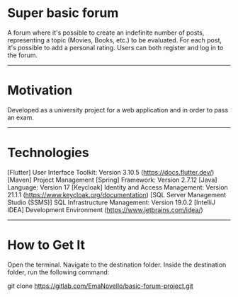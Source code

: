 # Super basic forum
A forum where it's possible to create an indefinite number of posts, representing a topic (Movies, Books, etc.) to be evaluated. For each post, it's possible to add a personal rating. Users can both register and log in to the forum.
***

# Motivation
Developed as a university project for a web application and in order to pass an exam.
***

# Technologies
[Flutter] User Interface Toolkit: Version 3.10.5 (https://docs.flutter.dev/)
[Maven] Project Management
[Spring] Framework: Version 2.7.12
[Java] Language: Version 17
[Keycloak] Identity and Access Management: Version 21.1.1 (https://www.keycloak.org/documentation)
[SQL Server Management Studio (SSMS)] SQL Infrastructure Management: Version 19.0.2
[IntelliJ IDEA] Development Environment (https://www.jetbrains.com/idea/)
***

# How to Get It
Open the terminal. Navigate to the destination folder. Inside the destination folder, run the following command:

git clone https://gitlab.com/EmaNovello/basic-forum-project.git
